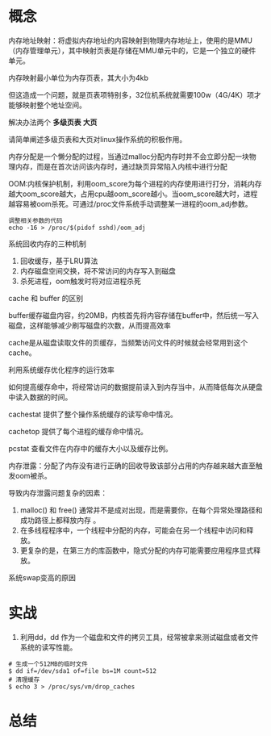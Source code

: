 # 概念

内存地址映射：将虚拟内存地址的内容映射到物理内存地址上，使用的是MMU（内存管理单元），其中映射页表是存储在MMU单元中的，它是一个独立的硬件单元。

内存映射最小单位为内存页表，其大小为4kb

但这造成一个问题，就是页表项特别多，32位机系统就需要100w（4G/4K）项才能够映射整个地址空间。

解决办法两个 **多级页表**   **大页**

请简单阐述多级页表和大页对linux操作系统的积极作用。

内存分配是一个懒分配的过程，当通过malloc分配内存时并不会立即分配一块物理内存，而是在首次访问该内存时，通过缺页异常陷入内核中进行分配

OOM:内核保护机制，利用oom_score为每个进程的内存使用进行打分，消耗内存越大oom_score越大，占用cpu越oom_score越小。当oom_score越大时，进程越容易被oom杀死。可通过/proc文件系统手动调整某一进程的oom_adj参数。


```
调整相关参数的代码
echo -16 > /proc/$(pidof sshd)/oom_adj
```

系统回收内存的三种机制
1. 回收缓存，基于LRU算法
2. 内存磁盘空间交换，将不常访问的内存写入到磁盘
3. 杀死进程，oom触发时将对应进程杀死


cache 和 buffer 的区别

buffer缓存磁盘内容，约20MB，内核首先将内容存储在buffer中，然后统一写入磁盘，这样能够减少刷写磁盘的次数，从而提高效率

cache是从磁盘读取文件的页缓存，当频繁访问文件的时候就会经常用到这个cache。

利用系统缓存优化程序的运行效率

如何提高缓存命中，将经常访问的数据提前读入到内存当中，从而降低每次从硬盘中读入数据的时间。

cachestat 提供了整个操作系统缓存的读写命中情况。

cachetop 提供了每个进程的缓存命中情况。

pcstat 查看文件在内存中的缓存大小以及缓存比例。
 
内存泄露：分配了内存没有进行正确的回收导致该部分占用的内存越来越大直至触发oom被杀。

导致内存泄露问题复杂的因素：
1. malloc() 和 free() 通常并不是成对出现，而是需要你，在每个异常处理路径和成功路径上都释放内存 。
2. 在多线程程序中，一个线程中分配的内存，可能会在另一个线程中访问和释放。
3. 更复杂的是，在第三方的库函数中，隐式分配的内存可能需要应用程序显式释放。

系统swap变高的原因


# 实战
1. 利用dd，dd 作为一个磁盘和文件的拷贝工具，经常被拿来测试磁盘或者文件系统的读写性能。
```
# 生成一个512MB的临时文件
$ dd if=/dev/sda1 of=file bs=1M count=512
# 清理缓存
$ echo 3 > /proc/sys/vm/drop_caches
```



# 总结
